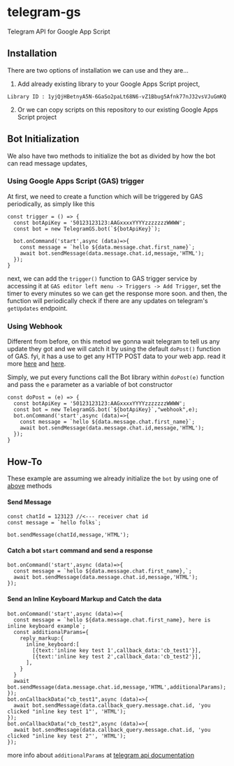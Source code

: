 # telegram-gs
Telegram API for Google App Script

## Installation
There are two options of installation we can use and they are...

1. Add already existing library to your Google Apps Script project, 

`Library ID : 1yjQjHBetnyA5N-6GaSo2paLt68N6-vZ1Bbug5Afnk77nJ32vsVJuGmKQ`

2. Or we can copy scripts on this repository to our existing Google Apps Script project

## Bot Initialization

We also have two methods to initialize the bot as divided by how the bot can read message updates,

### Using Google Apps Script (GAS) trigger
At first, we need to create a function which will be triggered by GAS periodically, as simply like this
```
const trigger = () => {
  const botApiKey = '50123123123:AAGxxxxYYYYzzzzzzzWWWW';
  const bot = new TelegramGS.bot(`${botApiKey}`);
  
  bot.onCommand('start',async (data)=>{
    const message = `hello ${data.message.chat.first_name}`;
    await bot.sendMessage(data.message.chat.id,message,'HTML');
  });
}
```
next, we can add the `trigger()` function to GAS trigger service by accessing it at `GAS editor left menu -> Triggers -> Add Trigger`, set the timer to every minutes so we can get the response more soon.
and then, the function will periodically check if there are any updates on telegram's `getUpdates` endpoint.

### Using Webhook
Different from before, on this metod we gonna wait telegram to tell us any update they got and we will catch it by using the default `doPost()` function of GAS. fyi, it has a use to get any HTTP POST data to your web app. read it more [here](https://developers.google.com/apps-script/guides/triggers?hl=en#dogete_and_doposte) and [here](https://developers.google.com/apps-script/guides/web?hl=en#requirements_for_web_apps). 

Simply, we put every functions call the Bot library within `doPost(e)` function and pass the `e` parameter as a variable of bot constructor
```
const doPost = (e) => {
  const botApiKey = '50123123123:AAGxxxxYYYYzzzzzzzWWWW';
  const bot = new TelegramGS.bot(`${botApiKey}`,"webhook",e);
  bot.onCommand('start',async (data)=>{
    const message = `hello ${data.message.chat.first_name}`;
    await bot.sendMessage(data.message.chat.id,message,'HTML');
  });
}
```

## How-To
These example are assuming we already initialize the `bot` by using one of [above](#bot-initialization) methods

#### Send Message
```
const chatId = 123123 //<--- receiver chat id
const message = `hello folks`;

bot.sendMessage(chatId,message,'HTML');
```
#### Catch a bot `start` command and send a response
```
bot.onCommand('start',async (data)=>{
  const message = `hello ${data.message.chat.first_name},`;
  await bot.sendMessage(data.message.chat.id,message,'HTML');
});
```
#### Send an Inline Keyboard Markup and Catch the data
```
bot.onCommand('start',async (data)=>{
  const message = `hello ${data.message.chat.first_name}, here is inline keyboard example`;
  const additionalParams={
    reply_markup:{
      inline_keyboard:[
        [{text:'inline key test 1',callback_data:'cb_test1'}],
        [{text:'inline key test 2',callback_data:'cb_test2'}],
      ],
    }
  }
  await bot.sendMessage(data.message.chat.id,message,'HTML',additionalParams);
});
bot.onCallbackData("cb_test1",async (data)=>{
  await bot.sendMessage(data.callback_query.message.chat.id, 'you clicked "inline key test 1"', 'HTML');
});
bot.onCallbackData("cb_test2",async (data)=>{
  await bot.sendMessage(data.callback_query.message.chat.id, 'you clicked "inline key test 2"', 'HTML');
});
```
more info about `additionalParams` at [telegram api documentation](https://core.telegram.org/bots/api#sendmessage)
